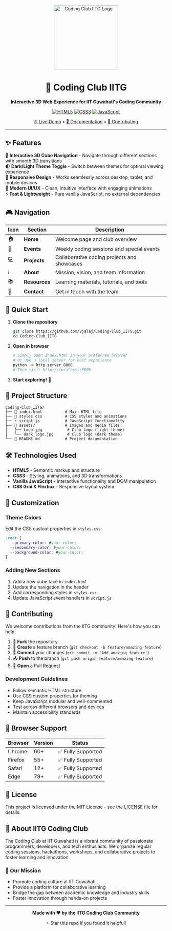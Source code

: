 <div align="center">
  <img src="assets/dark1_logo.jpg" alt="Coding Club IITG Logo" width="200" height="200">
  
  # 🚀 Coding Club IITG
  
  **Interactive 3D Web Experience for IIT Guwahati's Coding Community**
  
  [![HTML5](https://img.shields.io/badge/HTML5-E34F26?style=for-the-badge&logo=html5&logoColor=white)](#)
  [![CSS3](https://img.shields.io/badge/CSS3-1572B6?style=for-the-badge&logo=css3&logoColor=white)](#)
  [![JavaScript](https://img.shields.io/badge/JavaScript-F7DF1E?style=for-the-badge&logo=javascript&logoColor=black)](#)
  
  [🌐 Live Demo](#) • [📖 Documentation](#features) • [🤝 Contributing](#contributing)
  
</div>

---

## ✨ Features

🎯 **Interactive 3D Cube Navigation** - Navigate through different sections with smooth 3D transitions  
🌓 **Dark/Light Theme Toggle** - Switch between themes for optimal viewing experience  
📱 **Responsive Design** - Works seamlessly across desktop, tablet, and mobile devices  
🎨 **Modern UI/UX** - Clean, intuitive interface with engaging animations  
⚡ **Fast & Lightweight** - Pure vanilla JavaScript, no external dependencies  

## 🎮 Navigation

| Icon | Section | Description |
|------|---------|-------------|
| 🏠 | **Home** | Welcome page and club overview |
| 📅 | **Events** | Weekly coding sessions and special events |
| 💻 | **Projects** | Collaborative coding projects and showcases |
| ℹ️ | **About** | Mission, vision, and team information |
| 📚 | **Resources** | Learning materials, tutorials, and tools |
| 📧 | **Contact** | Get in touch with the team |

## 🚀 Quick Start

1. **Clone the repository**
   ```bash
   git clone https://github.com/Vjalaj/Coding-Club_IITG.git
   cd Coding-Club_IITG
   ```

2. **Open in browser**
   ```bash
   # Simply open index.html in your preferred browser
   # Or use a local server for best experience
   python -m http.server 8000
   # Then visit http://localhost:8000
   ```

3. **Start exploring!** 🎉

## 📁 Project Structure

```
Coding-Club_IITG/
├── 📄 index.html          # Main HTML file
├── 🎨 styles.css          # CSS styles and animations
├── ⚡ script.js           # JavaScript functionality
├── 📁 assets/             # Images and media files
│   ├── Logo.jpg           # Club logo (light theme)
│   └── dark_logo.jpg      # Club logo (dark theme)
└── 📖 README.md           # Project documentation
```

## 🛠️ Technologies Used

- **HTML5** - Semantic markup and structure
- **CSS3** - Styling, animations, and 3D transformations
- **Vanilla JavaScript** - Interactive functionality and DOM manipulation
- **CSS Grid & Flexbox** - Responsive layout system

## 🎨 Customization

### Theme Colors
Edit the CSS custom properties in `styles.css`:
```css
:root {
  --primary-color: #your-color;
  --secondary-color: #your-color;
  --background-color: #your-color;
}
```

### Adding New Sections
1. Add a new cube face in `index.html`
2. Update the navigation in the header
3. Add corresponding styles in `styles.css`
4. Update JavaScript event handlers in `script.js`

## 🤝 Contributing

We welcome contributions from the IITG community! Here's how you can help:

1. 🍴 **Fork** the repository
2. 🌿 **Create** a feature branch (`git checkout -b feature/amazing-feature`)
3. 💾 **Commit** your changes (`git commit -m 'Add amazing feature'`)
4. 📤 **Push** to the branch (`git push origin feature/amazing-feature`)
5. 🔄 **Open** a Pull Request

### Development Guidelines
- Follow semantic HTML structure
- Use CSS custom properties for theming
- Keep JavaScript modular and well-commented
- Test across different browsers and devices
- Maintain accessibility standards

## 📱 Browser Support

| Browser | Version | Status |
|---------|---------|--------|
| Chrome | 60+ | ✅ Fully Supported |
| Firefox | 55+ | ✅ Fully Supported |
| Safari | 12+ | ✅ Fully Supported |
| Edge | 79+ | ✅ Fully Supported |

## 📄 License

This project is licensed under the MIT License - see the [LICENSE](LICENSE) file for details.

## 🏫 About IITG Coding Club

The Coding Club at IIT Guwahati is a vibrant community of passionate programmers, developers, and tech enthusiasts. We organize regular coding sessions, hackathons, workshops, and collaborative projects to foster learning and innovation.

### 🎯 Our Mission
- Promote coding culture at IIT Guwahati
- Provide a platform for collaborative learning
- Bridge the gap between academic knowledge and industry skills
- Foster innovation through hands-on projects

---

<div align="center">
  
  **Made with ❤️ by the IITG Coding Club Community**
  
  ⭐ Star this repo if you found it helpful!
  
</div>